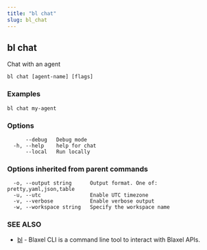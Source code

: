 ```yaml
---
title: "bl chat"
slug: bl_chat
---
```

## bl chat

Chat with an agent

```
bl chat [agent-name] [flags]
```

### Examples

```
bl chat my-agent
```

### Options

```
      --debug   Debug mode
  -h, --help    help for chat
      --local   Run locally
```

### Options inherited from parent commands

```
  -o, --output string      Output format. One of: pretty,yaml,json,table
  -u, --utc                Enable UTC timezone
  -v, --verbose            Enable verbose output
  -w, --workspace string   Specify the workspace name
```

### SEE ALSO

* [bl](bl.md)	 - Blaxel CLI is a command line tool to interact with Blaxel APIs.

